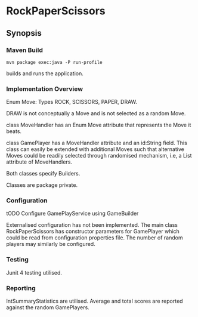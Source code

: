 # RockPaperScissors

## Synopsis


### Maven Build 

`mvn package exec:java -P run-profile` 

builds and runs the application.

### Implementation Overview

Enum Move: Types ROCK, SCISSORS, PAPER, DRAW.

DRAW is not conceptually a Move and is not selected as a random Move.

class MoveHandler has an Enum Move attribute that represents the Move it beats.

class GamePlayer has a MoveHandler attribute and an id:String field. This class can easily be extended with additional Moves such that alternative Moves could be readily selected through randomised mechanism, i.e, a List attribute of MoveHandlers.

Both classes specify Builders.

Classes are package private.


### Configuration

tODO Configure GamePlayService using GameBuilder

Externalised configuration has not been implemented. The main class RockPaperScissors has constructor parameters for GamePlayer which could be read from configuration properties file. The number of random players may similarly be configured.


### Testing

Junit 4 testing utilised.

### Reporting

IntSummaryStatistics are utilised. Average and total scores are reported against the random GamePlayers.

 















